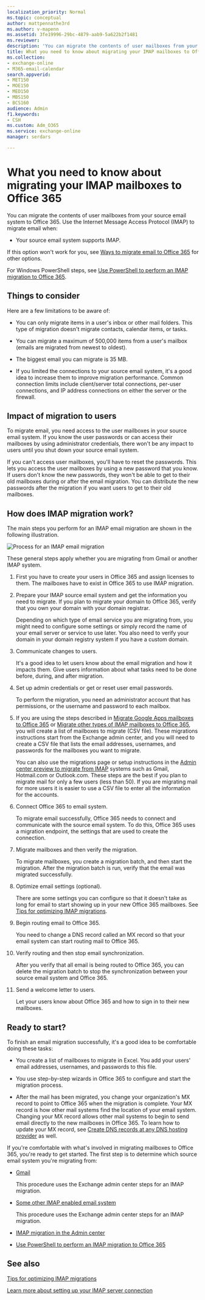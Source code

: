 ```yaml
---
localization_priority: Normal
ms.topic: conceptual
author: mattpennathe3rd
ms.author: v-mapenn
ms.assetid: 3fe19996-29bc-4879-aab9-5a622b2f1481
ms.reviewer: 
description: 'You can migrate the contents of user mailboxes from your source email system to Office 365. Use the Internet Message Access Protocol (IMAP) to migrate email when:'
title: What you need to know about migrating your IMAP mailboxes to Office 365
ms.collection: 
- exchange-online
- M365-email-calendar
search.appverid:
- MET150
- MOE150
- MED150
- MBS150
- BCS160
audience: Admin
f1.keywords:
- CSH
ms.custom: Adm_O365
ms.service: exchange-online
manager: serdars

---
```


# What you need to know about migrating your IMAP mailboxes to Office 365

You can migrate the contents of user mailboxes from your source email system to Office 365. Use the Internet Message Access Protocol (IMAP) to migrate email when:

- Your source email system supports IMAP.

If this option won't work for you, see [Ways to migrate email to Office 365](../mailbox-migration.md) for other options.

For Windows PowerShell steps, see [Use PowerShell to perform an IMAP migration to Office 365](https://go.microsoft.com/fwlink/p/?LinkID=615256).

## Things to consider

Here are a few limitations to be aware of:

- You can only migrate items in a user's inbox or other mail folders. This type of migration doesn't migrate contacts, calendar items, or tasks.

- You can migrate a maximum of 500,000 items from a user's mailbox (emails are migrated from newest to oldest).

- The biggest email you can migrate is 35 MB.

- If you limited the connections to your source email system, it's a good idea to increase them to improve migration performance. Common connection limits include client/server total connections, per-user connections, and IP address connections on either the server or the firewall.

## Impact of migration to users

To migrate email, you need access to the user mailboxes in your source email system. If you know the user passwords or can access their mailboxes by using administrator credentials, there won't be any impact to users until you shut down your source email system.

If you can't access user mailboxes, you'll have to reset the passwords. This lets you access the user mailboxes by using a new password that you know. If users don't know the new passwords, they won't be able to get to their old mailboxes during or after the email migration. You can distribute the new passwords after the migration if you want users to get to their old mailboxes.

## How does IMAP migration work?

The main steps you perform for an IMAP email migration are shown in the following illustration.

![Process for an IMAP email migration](../media/9520806b-91a5-4a1a-ac9c-9cd1a3964ebc.png)

These general steps apply whether you are migrating from Gmail or another IMAP system.

1. First you have to create your users in Office 365 and assign licenses to them. The mailboxes have to exist in Office 365 to use IMAP migration.

2. Prepare your IMAP source email system and get the information you need to migrate. If you plan to migrate your domain to Office 365, verify that you own your domain with your domain registrar.

    Depending on which type of email service you are migrating from, you might need to configure some settings or simply record the name of your email server or service to use later. You also need to verify your domain in your domain registry system if you have a custom domain.

3. Communicate changes to users.

    It's a good idea to let users know about the email migration and how it impacts them. Give users information about what tasks need to be done before, during, and after migration.

4. Set up admin credentials or get or reset user email passwords.

    To perform the migration, you need an administrator account that has permissions, or the username and password to each mailbox.

5. If you are using the steps described in [Migrate Google Apps mailboxes to Office 365](migrate-g-suite-mailboxes.md) or [Migrate other types of IMAP mailboxes to Office 365](migrate-other-types-of-imap-mailboxes.md), you will create a list of mailboxes to migrate (CSV file). These migrations instructions start from the Exchange admin center, and you will need to create a CSV file that lists the email addresses, usernames, and passwords for the mailboxes you want to migrate.

    You can also use the migrations page or setup instructions in the [Admin center preview to migrate from IMAP](imap-migration-in-the-admin-center.md) systems such as Gmail, Hotmail.com or Outlook.com. These steps are the best if you plan to migrate mail for only a few users (less than 50). If you are migrating mail for more users it is easier to use a CSV file to enter all the information for the accounts.

6. Connect Office 365 to email system.

    To migrate email successfully, Office 365 needs to connect and communicate with the source email system. To do this, Office 365 uses a migration endpoint, the settings that are used to create the connection.

7. Migrate mailboxes and then verify the migration.

    To migrate mailboxes, you create a migration batch, and then start the migration. After the migration batch is run, verify that the email was migrated successfully.

8. Optimize email settings (optional).

    There are some settings you can configure so that it doesn't take as long for email to start showing up in your new Office 365 mailboxes. See [Tips for optimizing IMAP migrations](optimizing-imap-migrations.md).

9. Begin routing email to Office 365.

    You need to change a DNS record called an MX record so that your email system can start routing mail to Office 365.

10. Verify routing and then stop email synchronization.

    After you verify that all email is being routed to Office 365, you can delete the migration batch to stop the synchronization between your source email system and Office 365.

11. Send a welcome letter to users.

    Let your users know about Office 365 and how to sign in to their new mailboxes.

## Ready to start?

To finish an email migration successfully, it's a good idea to be comfortable doing these tasks:

- You create a list of mailboxes to migrate in Excel. You add your users' email addresses, usernames, and passwords to this file.

- You use step-by-step wizards in Office 365 to configure and start the migration process.

- After the mail has been migrated, you change your organization's MX record to point to Office 365 when the migration is complete. Your MX record is how other mail systems find the location of your email system. Changing your MX record allows other mail systems to begin to send email directly to the new mailboxes in Office 365. To learn how to update your MX record, see [Create DNS records at any DNS hosting provider](https://docs.microsoft.com/microsoft-365/admin/get-help-with-domains/create-dns-records-at-any-dns-hosting-provider) as well.

If you're comfortable with what's involved in migrating mailboxes to Office 365, you're ready to get started. The first step is to determine which source email system you're migrating from:

- [Gmail](migrate-g-suite-mailboxes.md)

    This procedure uses the Exchange admin center steps for an IMAP migration.

- [Some other IMAP enabled email system](migrate-other-types-of-imap-mailboxes.md)

    This procedure uses the Exchange admin center steps for an IMAP migration.

- [IMAP migration in the Admin center](imap-migration-in-the-admin-center.md)

- [Use PowerShell to perform an IMAP migration to Office 365](https://go.microsoft.com/fwlink/p/?LinkId=615256)

## See also

[Tips for optimizing IMAP migrations](optimizing-imap-migrations.md)

[Learn more about setting up your IMAP server connection](setting-up-your-imap-server-connection.md)
